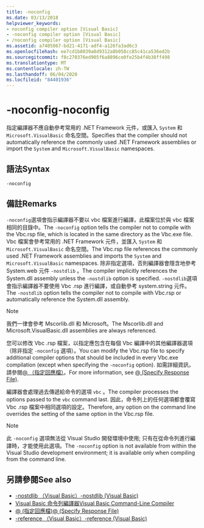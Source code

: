```yaml
---
title: -noconfig
ms.date: 03/13/2018
helpviewer_keywords:
- noconfig compiler option [Visual Basic]
- -noconfig compiler option [Visual Basic]
- /noconfig compiler option [Visual Basic]
ms.assetid: a7405067-bd21-4171-adf4-a126fa3ad6c3
ms.openlocfilehash: ee7cd1b8039a8d9312a8b058cc85c41ca536ed2b
ms.sourcegitcommit: f8c270376ed905f6a8896ce0fe25b4f4b38ff498
ms.translationtype: MT
ms.contentlocale: zh-TW
ms.lasthandoff: 06/04/2020
ms.locfileid: "84401936"
---
```

# <a name="-noconfig"></a><span data-ttu-id="30194-102">-noconfig</span><span class="sxs-lookup"><span data-stu-id="30194-102">-noconfig</span></span>
<span data-ttu-id="30194-103">指定編譯器不應自動參考常用的 .NET Framework 元件，或匯入 `System` 和 `Microsoft.VisualBasic` 命名空間。</span><span class="sxs-lookup"><span data-stu-id="30194-103">Specifies that the compiler should not automatically reference the commonly used .NET Framework assemblies or import the `System` and `Microsoft.VisualBasic` namespaces.</span></span>  
  
## <a name="syntax"></a><span data-ttu-id="30194-104">語法</span><span class="sxs-lookup"><span data-stu-id="30194-104">Syntax</span></span>  
  
```console  
-noconfig  
```  
  
## <a name="remarks"></a><span data-ttu-id="30194-105">備註</span><span class="sxs-lookup"><span data-stu-id="30194-105">Remarks</span></span>  
 <span data-ttu-id="30194-106">`-noconfig`選項會指示編譯器不要以 vbc 檔案進行編譯，此檔案位於與 vbc 檔案相同的目錄中。</span><span class="sxs-lookup"><span data-stu-id="30194-106">The `-noconfig` option tells the compiler not to compile with the Vbc.rsp file, which is located in the same directory as the Vbc.exe file.</span></span> <span data-ttu-id="30194-107">Vbc 檔案會參考常用的 .NET Framework 元件，並匯入 `System` 和 `Microsoft.VisualBasic` 命名空間。</span><span class="sxs-lookup"><span data-stu-id="30194-107">The Vbc.rsp file references the commonly used .NET Framework assemblies and imports the `System` and `Microsoft.VisualBasic` namespaces.</span></span> <span data-ttu-id="30194-108">除非指定選項，否則編譯器會隱含地參考 System.web 元件 `-nostdlib` 。</span><span class="sxs-lookup"><span data-stu-id="30194-108">The compiler implicitly references the System.dll assembly unless the `-nostdlib` option is specified.</span></span> <span data-ttu-id="30194-109">`-nostdlib`選項會指示編譯器不要使用 Vbc .rsp 進行編譯，或自動參考 system.string 元件。</span><span class="sxs-lookup"><span data-stu-id="30194-109">The `-nostdlib` option tells the compiler not to compile with Vbc.rsp or automatically reference the System.dll assembly.</span></span>  
  
> [!NOTE]
> <span data-ttu-id="30194-110">我們一律會參考 Mscorlib.dll 和 Microsoft。</span><span class="sxs-lookup"><span data-stu-id="30194-110">The Mscorlib.dll and Microsoft.VisualBasic.dll assemblies are always referenced.</span></span>  
  
 <span data-ttu-id="30194-111">您可以修改 Vbc .rsp 檔案，以指定應包含在每個 Vbc 編譯中的其他編譯器選項（除非指定 `-noconfig` 選項）。</span><span class="sxs-lookup"><span data-stu-id="30194-111">You can modify the Vbc.rsp file to specify additional compiler options that should be included in every Vbc.exe compilation (except when specifying the `-noconfig` option).</span></span> <span data-ttu-id="30194-112">如需詳細資訊，請參閱[@ （指定回應檔）](specify-response-file.md)。</span><span class="sxs-lookup"><span data-stu-id="30194-112">For more information, see [@ (Specify Response File)](specify-response-file.md).</span></span>  
  
 <span data-ttu-id="30194-113">編譯器會處理過去傳遞給命令的選項 `vbc` 。</span><span class="sxs-lookup"><span data-stu-id="30194-113">The compiler processes the options passed to the `vbc` command last.</span></span> <span data-ttu-id="30194-114">因此，命令列上的任何選項都會覆寫 Vbc .rsp 檔案中相同選項的設定。</span><span class="sxs-lookup"><span data-stu-id="30194-114">Therefore, any option on the command line overrides the setting of the same option in the Vbc.rsp file.</span></span>  
  
> [!NOTE]
> <span data-ttu-id="30194-115">此 `-noconfig` 選項無法從 Visual Studio 開發環境中使用; 只有在從命令列進行編譯時，才能使用此選項。</span><span class="sxs-lookup"><span data-stu-id="30194-115">The `-noconfig` option is not available from within the Visual Studio development environment; it is available only when compiling from the command line.</span></span>  
  
## <a name="see-also"></a><span data-ttu-id="30194-116">另請參閱</span><span class="sxs-lookup"><span data-stu-id="30194-116">See also</span></span>

- [<span data-ttu-id="30194-117">-nostdlib （Visual Basic）</span><span class="sxs-lookup"><span data-stu-id="30194-117">-nostdlib (Visual Basic)</span></span>](nostdlib.md)
- [<span data-ttu-id="30194-118">Visual Basic 命令列編譯器</span><span class="sxs-lookup"><span data-stu-id="30194-118">Visual Basic Command-Line Compiler</span></span>](index.md)
- [<span data-ttu-id="30194-119">@ (指定回應檔)</span><span class="sxs-lookup"><span data-stu-id="30194-119">@ (Specify Response File)</span></span>](specify-response-file.md)
- [<span data-ttu-id="30194-120">-reference （Visual Basic）</span><span class="sxs-lookup"><span data-stu-id="30194-120">-reference (Visual Basic)</span></span>](reference.md)

